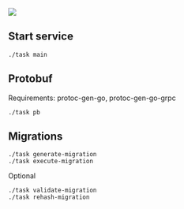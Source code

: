 ![](https://s1.gifyu.com/images/nLJguQ9---Imgur.gif)

## Start service

`./task main`

## Protobuf

Requirements: protoc-gen-go, protoc-gen-go-grpc

```
./task pb
```

## Migrations
```
./task generate-migration
./task execute-migration
```

Optional 
```
./task validate-migration
./task rehash-migration
```
